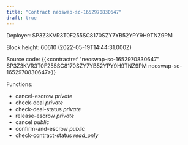 ```yaml
---
title: "Contract neoswap-sc-1652970830647"
draft: true
---
```

Deployer: SP3Z3KVR3T0F255SC8170SZY7YB52YPY9H9TNZ9PM


 



Block height: 60610 (2022-05-19T14:44:31.000Z)

Source code: {{<contractref "neoswap-sc-1652970830647" SP3Z3KVR3T0F255SC8170SZY7YB52YPY9H9TNZ9PM neoswap-sc-1652970830647>}}

Functions:

* cancel-escrow _private_
* check-deal _private_
* check-deal-status _private_
* release-escrow _private_
* cancel _public_
* confirm-and-escrow _public_
* check-contract-status _read_only_
